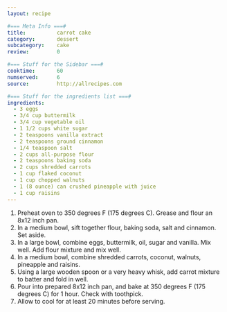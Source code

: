 ```yaml
---
layout: recipe

#=== Meta Info ===#
title: 			carrot cake
category:		dessert
subcategory:	cake
review:			0

#=== Stuff for the Sidebar ===#
cooktime:		60
numserved:		6
source:			http://allrecipes.com

#=== Stuff for the ingredients list ===#
ingredients:
  - 3 eggs
  - 3/4 cup buttermilk
  - 3/4 cup vegetable oil
  - 1 1/2 cups white sugar
  - 2 teaspoons vanilla extract
  - 2 teaspoons ground cinnamon
  - 1/4 teaspoon salt
  - 2 cups all-purpose flour
  - 2 teaspoons baking soda
  - 2 cups shredded carrots
  - 1 cup flaked coconut
  - 1 cup chopped walnuts
  - 1 (8 ounce) can crushed pineapple with juice
  - 1 cup raisins
---
```


1. Preheat oven to 350 degrees F (175 degrees C). Grease and flour an 8x12 inch pan.
2. In a medium bowl, sift together flour, baking soda, salt and cinnamon. Set aside.
3. In a large bowl, combine eggs, buttermilk, oil, sugar and vanilla. Mix well. Add flour mixture and mix well.
4. In a medium bowl, combine shredded carrots, coconut, walnuts, pineapple and raisins.
5. Using a large wooden spoon or a very heavy whisk, add carrot mixture to batter and fold in well.
6. Pour into prepared 8x12 inch pan, and bake at 350 degrees F (175 degrees C) for 1 hour. Check with toothpick.
7. Allow to cool for at least 20 minutes before serving.
